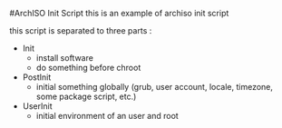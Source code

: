 #ArchISO Init Script
this is an example of archiso init script

this script is separated to three parts :
* Init
  * install software
  * do something before chroot
* PostInit
  * initial something globally (grub, user account, locale, timezone, some package script, etc.)
* UserInit
  * initial environment of an user and root
